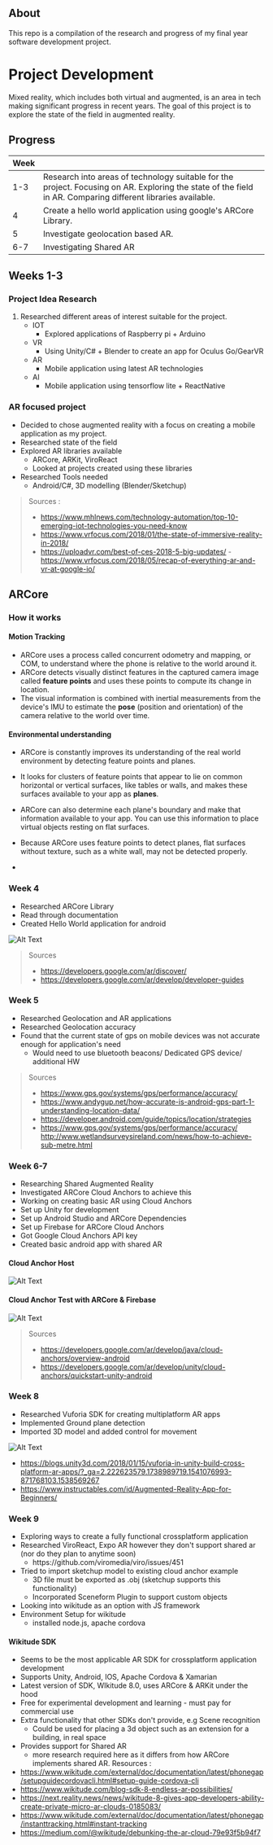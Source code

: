 






## About 

This repo is a compilation of the research and progress of my final year software development project. 


#  Project Development  
Mixed reality, which includes both virtual and augmented, is an area in tech making significant progress in recent years. The goal of this project is to explore the state of the field in augmented reality. 

## Progress 

|Week|   |
|--|--|
| 1-3 | Research into areas of technology suitable for the project. Focusing on AR. Exploring the state of the field in AR. Comparing different libraries available. 
4 | Create a hello world application using google's ARCore Library. 
5 | Investigate geolocation based AR. 
6-7 | Investigating Shared AR

## Weeks 1-3

### Project Idea Research

 1.  Researched different areas of interest suitable for the project.
	 - IOT 
		 -  Explored applications of Raspberry pi + Arduino
	 - VR 
		 - Using Unity/C# + Blender to create an app for Oculus Go/GearVR
	 - AR 
		 - Mobile application using latest AR technologies
	 - AI
		 - Mobile application using tensorflow lite + ReactNative 

### AR focused project
- Decided to chose augmented reality with a focus on creating a mobile application as my project.
- Researched state of the field 
- Explored AR libraries available 
	- ARCore, ARKit, ViroReact
	- Looked at projects created using these libraries 
 - Researched Tools needed
	 - Android/C#, 3D modelling (Blender/Sketchup)


> Sources :
>-  https://www.mhlnews.com/technology-automation/top-10-emerging-iot-technologies-you-need-know
> - https://www.vrfocus.com/2018/01/the-state-of-immersive-reality-in-2018/
> - https://uploadvr.com/best-of-ces-2018-5-big-updates/ - https://www.vrfocus.com/2018/05/recap-of-everything-ar-and-vr-at-google-io/

## ARCore
### How it works
#### Motion Tracking
- ARCore uses a process called concurrent odometry and mapping, or COM, to understand where the phone is relative to the world around it.
-  ARCore detects visually distinct features in the captured camera image called **feature points** and uses these points to compute its change in location. 
- The visual information is combined with inertial measurements from the device's IMU to estimate the **pose** (position and orientation) of the camera relative to the world over time.

#### Environmental understanding
- ARCore is constantly improves its understanding of the real world environment by detecting feature points and planes.
- It looks for clusters of feature points that appear to lie on common horizontal or vertical surfaces, like tables or walls, and makes these surfaces available to your app as  **planes**.
-  ARCore can also determine each plane's boundary and make that information available to your app. You can use this information to place virtual objects resting on flat surfaces.
- Because ARCore uses feature points to detect planes, flat surfaces without texture, such as a white wall, may not be detected properly. 

- 
### Week 4
- Researched ARCore Library 
- Read through documentation 
- Created Hello World application for android

![Alt Text](https://media.giphy.com/media/39yDlAJDTmnJolROYc/giphy.gif)

> Sources
> - https://developers.google.com/ar/discover/
> - https://developers.google.com/ar/develop/developer-guides

### Week 5
- Researched Geolocation and AR applications
- Researched Geolocation accuracy 
- Found that the current state of gps on mobile devices was not accurate enough for application's need
	- Would need to use bluetooth beacons/ Dedicated GPS device/ additional HW
 
> Sources
>   - https://www.gps.gov/systems/gps/performance/accuracy/
> - https://www.andygup.net/how-accurate-is-android-gps-part-1-understanding-location-data/
> - https://developer.android.com/guide/topics/location/strategies
>  - https://www.gps.gov/systems/gps/performance/accuracy/
>  http://www.wetlandsurveysireland.com/news/how-to-achieve-sub-metre.html

### Week 6-7
- Researching Shared Augmented Reality
- Investigated ARCore Cloud Anchors to achieve this
- Working on creating basic AR using Cloud Anchors
- Set up Unity for development 
- Set up Android Studio and ARCore Dependencies 
- Set up Firebase for ARCore Cloud Anchors
- Got Google Cloud Anchors API key
- Created basic android app with shared AR
#### Cloud Anchor Host
![Alt Text](https://github.com/DaireNiC/AR-Application/blob/master/media/cloud_anchor_host.jpg)

#### Cloud Anchor Test with ARCore & Firebase 
![Alt Text](https://github.com/DaireNiC/AR-Application/blob/master/media/cloud_anchor_client.jpg)
> Sources
>   - https://developers.google.com/ar/develop/java/cloud-anchors/overview-android
> - https://developers.google.com/ar/develop/unity/cloud-anchors/quickstart-unity-android

### Week 8 
- Researched Vuforia SDK for creating multiplatform AR apps
- Implemented Ground plane detection
- Imported 3D model and added control for movement 


![Alt Text](https://media.giphy.com/media/1irNkg7dDMnEwr0gGz/giphy.gif)


- https://blogs.unity3d.com/2018/01/15/vuforia-in-unity-build-cross-platform-ar-apps/?_ga=2.222623579.1738989719.1541076993-871768103.1538569267
- https://www.instructables.com/id/Augmented-Reality-App-for-Beginners/


### Week 9
 - Exploring ways to create a fully functional crossplatform application
 - Researched ViroReact, Expo AR however they don't support shared ar (nor do they plan to anytime soon)
	 - https:\//github.com/viromedia/viro/issues/451
 - Tried to import sketchup model to existing cloud anchor example
	 - 3D file must be exported as .obj (sketchup supports this functionality)
	 -  Incorporated Sceneform Plugin to support custom objects
 - Looking into wikitude as an option with JS framework
 - Environment Setup for wikitude
 	- installed node.js, apache cordova
	
	 
	 

#### Wikitude SDK
- Seems to be the most applicable AR SDK for crossplatform application development
- Supports Unity, Android, IOS, Apache Cordova & Xamarian
 - Latest version of SDK, WIkitude 8.0, uses ARCore & ARKit under the hood
 - Free for experimental development and learning - must pay for commercial use
- Extra functionality that other SDKs don't provide, e.g Scene recognition 
	- Could be used for placing a 3d object such as an extension for a building, in real space
- Provides support for Shared AR 
	- more research required here as it differs from how ARCore implements shared AR.
Resources : 
- https://www.wikitude.com/external/doc/documentation/latest/phonegap/setupguidecordovacli.html#setup-guide-cordova-cli
- https://www.wikitude.com/blog-sdk-8-endless-ar-possibilities/
- https://next.reality.news/news/wikitude-8-gives-app-developers-ability-create-private-micro-ar-clouds-0185083/
- https://www.wikitude.com/external/doc/documentation/latest/phonegap/instanttracking.html#instant-tracking
- https://medium.com/@wikitude/debunking-the-ar-cloud-79e93f5b94f7
